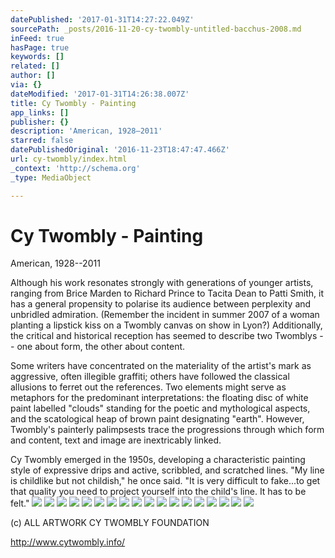 ```yaml
---
datePublished: '2017-01-31T14:27:22.049Z'
sourcePath: _posts/2016-11-20-cy-twombly-untitled-bacchus-2008.md
inFeed: true
hasPage: true
keywords: []
related: []
author: []
via: {}
dateModified: '2017-01-31T14:26:38.007Z'
title: Cy Twombly - Painting
app_links: []
publisher: {}
description: 'American, 1928–2011'
starred: false
datePublishedOriginal: '2016-11-23T18:47:47.466Z'
url: cy-twombly/index.html
_context: 'http://schema.org'
_type: MediaObject

---
```

# Cy Twombly - Painting

American, 1928--2011

Although his work resonates strongly with generations of younger artists, ranging from Brice Marden to Richard Prince to Tacita Dean to Patti Smith, it has a general propensity to polarise its audience between perplexity and unbridled admiration. (Remember the incident in summer 2007 of a woman planting a lipstick kiss on a Twombly canvas on show in Lyon?) Additionally, the critical and historical reception has seemed to describe two Twomblys -- one about form, the other about content.

Some writers have concentrated on the materiality of the artist's mark as aggressive, often illegible graffiti; others have followed the classical allusions to ferret out the references. Two elements might serve as metaphors for the predominant interpretations: the floating disc of white paint labelled "clouds" standing for the poetic and mythological aspects, and the scatological heap of brown paint designating "earth". However, Twombly's painterly palimpsests trace the progressions through which form and content, text and image are inextricably linked.

Cy Twombly emerged in the 1950s, developing a characteristic painting style of expressive drips and active, scribbled, and scratched lines. "My line is childlike but not childish," he once said. "It is very difficult to fake...to get that quality you need to project yourself into the child's line. It has to be felt."
![](https://the-grid-user-content.s3-us-west-2.amazonaws.com/138ce22e-65d8-43d4-a9d3-746733eb41d0.jpg)
![](https://the-grid-user-content.s3-us-west-2.amazonaws.com/3d1d6193-709d-4a91-9fe7-507ccf603491.jpg)
![](https://the-grid-user-content.s3-us-west-2.amazonaws.com/c1d48dcf-9368-4235-b5f3-b8c46d608457.jpg)
![](https://the-grid-user-content.s3-us-west-2.amazonaws.com/93417389-fb0b-45dc-9bc9-a82989302692.jpg)
![](https://the-grid-user-content.s3-us-west-2.amazonaws.com/32a59f1c-e2a7-499b-a392-090d453147f7.jpg)
![](https://the-grid-user-content.s3-us-west-2.amazonaws.com/6706270a-ba8e-4427-b261-3d9f606635d8.jpg)
![](https://the-grid-user-content.s3-us-west-2.amazonaws.com/aa883f44-ba44-4230-8ffe-7edc5d700e15.jpg)
![](https://the-grid-user-content.s3-us-west-2.amazonaws.com/c325a9a8-8c53-47fb-b958-c41872867299.jpg)
![](https://the-grid-user-content.s3-us-west-2.amazonaws.com/39f12061-4a2a-4a6c-a87e-ba5ad460a1ad.jpg)
![](https://the-grid-user-content.s3-us-west-2.amazonaws.com/345f451c-073a-4cb3-9c51-fda317428010.jpg)
![](https://the-grid-user-content.s3-us-west-2.amazonaws.com/16aef386-89f4-46f0-8b28-72510f1a2b57.jpg)
![](https://the-grid-user-content.s3-us-west-2.amazonaws.com/9b5f1f71-ebe8-4176-b2de-41ae338caff8.jpg)
![](https://the-grid-user-content.s3-us-west-2.amazonaws.com/bd8f59a1-0f29-42bf-a30d-33ceaa4fec02.jpg)
![](https://the-grid-user-content.s3-us-west-2.amazonaws.com/07ee227a-2126-4298-8a76-28c133d5570a.jpg)
![](https://the-grid-user-content.s3-us-west-2.amazonaws.com/ee166917-dbe7-49a0-8aee-c5ee455ceebb.jpg)
![](https://the-grid-user-content.s3-us-west-2.amazonaws.com/636fc877-2cd1-45b0-945a-cba7c6d37876.jpg)
![](https://the-grid-user-content.s3-us-west-2.amazonaws.com/324a7621-1dfc-4a0f-92a5-25deb37c067b.jpg)
![](https://the-grid-user-content.s3-us-west-2.amazonaws.com/16fc89fc-e4ee-4856-93c0-a48cac2de0d1.jpg)

(c) ALL ARTWORK CY TWOMBLY FOUNDATION

http://www.cytwombly.info/